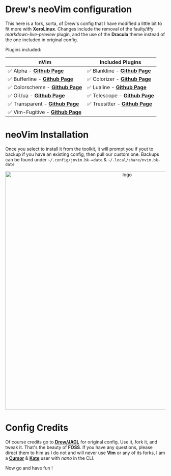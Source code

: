 # Drew's neoVim configuration

This here is a fork, sorta, of Drew's config that I have modified a little bit to fit more with **XeroLinux**. Changes include the removal of the faulty/iffy *markdown-live-preview* plugin, and the use of the **Dracula** theme instead of the one included in original config.

Plugins included:

<div align="center">

| nVim                     | Included Plugins        |
| ----------------------   | ----------------------  |
| ✅ Alpha - [**Github Page**](https://github.com/goolord/alpha-nvim)    | ✅ Blankline - [**Github Page**](https://github.com/lukas-reineke/indent-blankline.nvim)  |
| ✅ Bufferline - [**Github Page**](https://github.com/akinsho/bufferline.nvim) | ✅ Colorizer - [**Github Page**](https://github.com/norcalli/nvim-colorizer.lua)  |
| ✅ Colorscheme - [**Github Page**](https://github.com/Mofiqul/dracula.nvim)        | ✅ Lualine - [**Github Page**](https://github.com/nvim-lualine/lualine.nvim)      |
| ✅ Oil.lua - [**Github Page**](https://github.com/stevearc/oil.nvim)           | ✅ Telescope - [**Github Page**](https://github.com/nvim-telescope/telescope.nvim) |
| ✅ Transparent - [**Github Page**](https://github.com/xiyaowong/transparent.nvim)             | ✅ Treesitter - [**Github Page**](https://github.com/nvim-treesitter/nvim-treesitter)           |
| ✅ Vim-Fugitive - [**Github Page**](https://github.com/tpope/vim-fugitive)             |

</div>

# neoVim Installation

Once you select to install it from the toolkit, it will prompt you if yout to backup if you have an existing config, then pull our custom one. Backups can be found under `~/.config/jnvim.bk-=date` & `~/.local/share/nvim.bk-date`

<p align="center">
    <img width="750" src="https://i.imgur.com/Od2F2RU.png" alt="logo">
</p>

# Config Credits

Of course credits go to [**Drew/JAGL**](https://github.com/drewgrif/nvim) for original config. Use it, fork it, and tweak it. That's the beauty of **FOSS**. If you have any questions, please direct them to him as I do not and will never use **Vim** or any of its forks, I am a [**Cursor**](https://www.cursor.com) & [**Kate**](https://kate-editor.org) user with *nano* in the CLI.

Now go and have fun !
